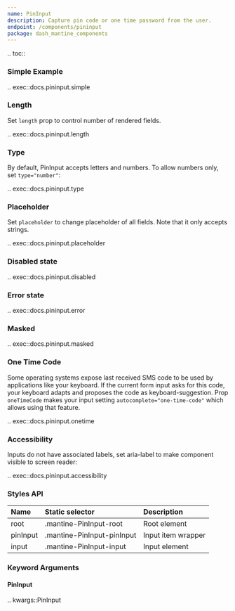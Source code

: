 ```yaml
---
name: PinInput
description: Capture pin code or one time password from the user.
endpoint: /components/pininput
package: dash_mantine_components
---
```


.. toc::

### Simple Example

.. exec::docs.pininput.simple

### Length

Set `length` prop to control number of rendered fields.

.. exec::docs.pininput.length

### Type

By default, PinInput accepts letters and numbers. To allow numbers only, set `type="number"`:

.. exec::docs.pininput.type

### Placeholder
Set `placeholder` to change placeholder of all fields. Note that it only accepts strings.

.. exec::docs.pininput.placeholder

### Disabled state

.. exec::docs.pininput.disabled

### Error state

.. exec::docs.pininput.error

### Masked

.. exec::docs.pininput.masked

### One Time Code

Some operating systems expose last received SMS code to be used by applications like your keyboard.
If the current form input asks for this code, your keyboard adapts and proposes the code as keyboard-suggestion.
Prop `oneTimeCode` makes your input setting `autocomplete="one-time-code"` which allows using that feature.

.. exec::docs.pininput.onetime

### Accessibility

Inputs do not have associated labels, set aria-label to make component visible to screen reader:

.. exec::docs.pininput.accessibility

### Styles API

| Name     | Static selector            | Description        |
|:---------|:---------------------------|:-------------------|
| root     | .mantine-PinInput-root     | Root element       |
| pinInput | .mantine-PinInput-pinInput | Input item wrapper |
| input    | .mantine-PinInput-input    | Input element      |

### Keyword Arguments

#### PinInput

.. kwargs::PinInput
